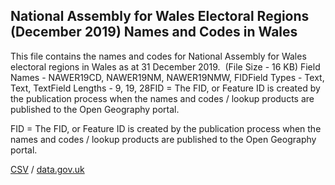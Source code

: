 ## National Assembly for Wales Electoral Regions (December 2019) Names and Codes in Wales

This file contains the names and codes for National Assembly for Wales electoral regions in Wales as at 31 December 2019.  (File Size - 16 KB) Field Names - NAWER19CD, NAWER19NM, NAWER19NMW, FIDField Types - Text, Text, TextField Lengths - 9, 19, 28FID = The FID, or Feature ID is created by
the publication process when the names and codes / lookup products are
published to the Open Geography portal. 

FID = The FID, or Feature ID is created by
the publication process when the names and codes / lookup products are
published to the Open Geography portal. 

[CSV](csv/259.csv) / [data.gov.uk](https://data.gov.uk/dataset/b9aeac85-1048-47d9-aea6-b64bac76a379/national-assembly-for-wales-electoral-regions-december-2019-names-and-codes-in-wales)

